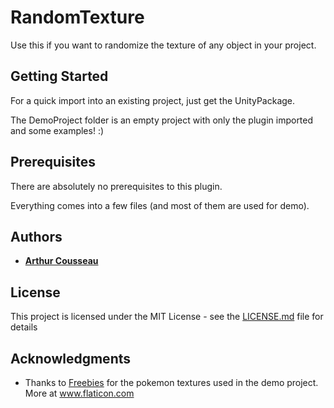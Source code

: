 # RandomTexture

Use this if you want to randomize the texture of any object in your project.

## Getting Started

For a quick import into an existing project, just get the UnityPackage.

The DemoProject folder is an empty project with only the plugin imported and some examples! :)

## Prerequisites

There are absolutely no prerequisites to this plugin.

Everything comes into a few files (and most of them are used for demo).

## Authors

* **[Arthur Cousseau](https://www.linkedin.com/in/arthurcousseau/)**

## License

This project is licensed under the MIT License - see the [LICENSE.md](LICENSE.md) file for details

## Acknowledgments

* Thanks to [Freebies](https://www.flaticon.com/authors/roundicons-freebies) for the pokemon textures used in the demo project. More at www.flaticon.com 
